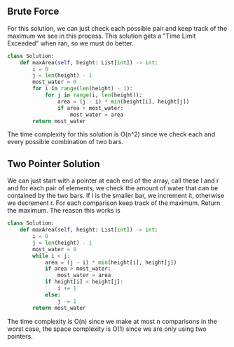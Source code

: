## Brute Force
For this solution, we can just check each possible pair and keep track of the maximum we see in this process. This solution gets a "Time Limit Exceeded" when ran, so we must do better.
``` python
class Solution:
    def maxArea(self, height: List[int]) -> int:
        i = 0
        j = len(height) - 1
        most_water = 0
        for i in range(len(height) - 1):
            for j in range(i, len(height)):
                area = (j - i) * min(height[i], height[j])
                if area > most_water:
                    most_water = area
        return most_water
```
The time complexity for this solution is O(n^2) since we check each and every possible combination of two bars.
## Two Pointer Solution
We can just start with a pointer at each end of the array, call these l and r and for each pair of elements, we check the amount of water that can be contained by the two bars. If l is the smaller bar, we increment it, otherwise we decrement r. For each comparison keep track of the maximum. Return the maximum. The reason this works is 
``` python
class Solution:
    def maxArea(self, height: List[int]) -> int:
        i = 0
        j = len(height) - 1
        most_water = 0
        while i < j:
            area = (j - i) * min(height[i], height[j])
            if area > most_water:
                most_water = area
            if height[i] < height[j]:
                i += 1
            else:
                j -= 1
        return most_water
```
The time complexity is O(n) since we make at most n comparisons in the worst case, the space complexity is O(1) since we are only using two pointers.